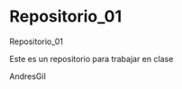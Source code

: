 Repositorio_01
==============

Repositorio_01

Este es un repositorio para trabajar en clase

AndresGil
